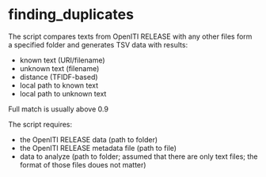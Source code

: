 # finding_duplicates

The script compares texts from OpenITI RELEASE with any other files form a specified folder and generates TSV data with results: 

- known text (URI/filename)
- unknown text (filename)
- distance (TFIDF-based)
- local path to known text
- local path to unknown text

Full match is usually above 0.9

The script requires:

- the OpenITI RELEASE data (path to folder)
- the OpenITI RELEASE metadata file (path to file)
- data to analyze (path to folder; assumed that there are only text files; the format of those files doues not matter)

